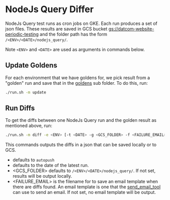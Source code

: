 # NodeJs Query Differ

NodeJs Query test runs as cron jobs on GKE. Each run produces a set of json
files. These results are saved in GCS bucket
[gs://datcom-website-periodic-testing](https://pantheon.corp.google.com/storage/browser/datcom-website-periodic-testing)
and the folder path has the form `/<ENV>/<DATE>/nodejs_query/`.

Note `<ENV>` and `<DATE>` are used as arguments in commands below.

## Update Goldens

For each environment that we have goldens for, we pick result from a "golden" run and save that in the [goldens](./goldens/) sub
folder. To do this, run:

```bash
./run.sh -m update
```


## Run Diffs

To get the diffs between one NodeJs Query run and the golden result as mentioned
above, run:

```bash
./run.sh -m diff -e <ENV> [-t <DATE> -g <GCS_FOLDER> -f <FAILURE_EMAIL>]
```

This commands outputs the diffs in a json that can be saved locally or to GCS.

- <ENV> defaults to `autopush`
- <DATE> defaults to the date of the latest run.
- <GCS_FOLDER> defaults to `/<ENV>/<DATE>/nodejs_query/`. If not set, results will be output locally.
- <FAILURE_EMAIL> is the filename for to save an email template when there are
  diffs found. An email template is one that the
  [send_email_tool](../../send_email/) can use to send an email. If not set, no
  email template will be output.
